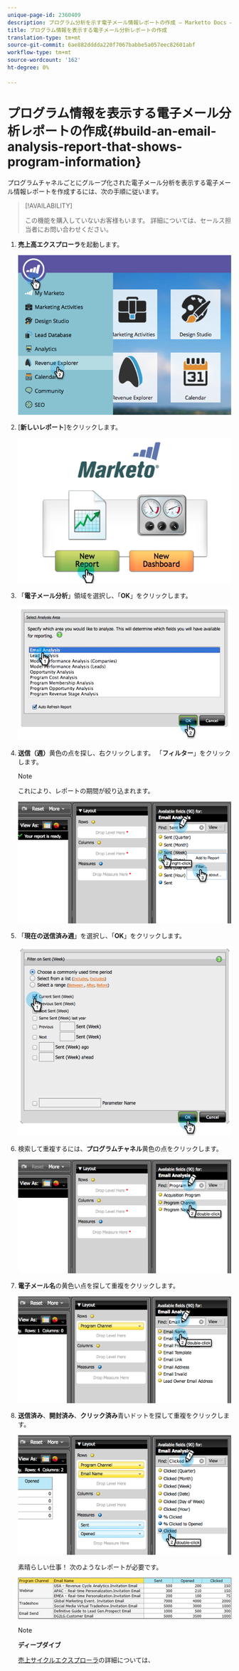 ```yaml
---
unique-page-id: 2360409
description: プログラム分析を示す電子メール情報レポートの作成 — Marketto Docs — 製品ドキュメント
title: プログラム情報を表示する電子メール分析レポートの作成
translation-type: tm+mt
source-git-commit: 6ae882dddda220f7067babbe5a057eec82601abf
workflow-type: tm+mt
source-wordcount: '162'
ht-degree: 0%

---
```



# プログラム情報を表示する電子メール分析レポートの作成{#build-an-email-analysis-report-that-shows-program-information}

プログラムチャネルごとにグループ化された電子メール分析を表示する電子メール情報レポートを作成するには、次の手順に従います。

>[!AVAILABILITY]
>
>
>この機能を購入していないお客様もいます。 詳細については、セールス担当者にお問い合わせください。

1. **売上高エクスプローラ**&#x200B;を起動します。

   ![](assets/image2014-9-17-19-3a42-3a26.png)

1. [**新しいレポート**]をクリックします。

   ![](assets/image2014-9-17-19-3a42-3a32.png)

1. 「**電子メール分析**」領域を選択し、「**OK**」をクリックします。

   ![](assets/image2014-9-17-19-3a43-3a20.png)

1. **送信（週）**&#x200B;黄色の点を探し、右クリックします。 「**フィルター**」をクリックします。

   >[!NOTE]
   >
   >これにより、レポートの期間が絞り込まれます。

   ![](assets/image2014-9-17-19-3a43-3a49.png)

1. 「**現在の送信済み週**」を選択し、「**OK**」をクリックします。

   ![](assets/image2014-9-17-19-3a43-3a59.png)

1. 検索して重複するには、**プログラムチャネル**黄色の点をクリックします。

   ![](assets/image2014-9-17-19-3a44-3a14.png)

1. **電子メール名**&#x200B;の黄色い点を探して重複をクリックします。

   ![](assets/image2014-9-17-19-3a44-3a34.png)

1. **送信済み**、**開封済み**、**クリック済み**&#x200B;青いドットを探して重複をクリックします。

   ![](assets/image2014-9-17-19-3a44-3a41.png)

   素晴らしい仕事！ 次のようなレポートが必要です。

   ![](assets/image2014-9-17-19-3a45-3a1.png)

   >[!NOTE]
   >
   >**ディープダイブ**
   >
   >
   >[売上サイクルエクスプローラ](https://docs.marketo.com/display/docs/revenue+cycle+analytics)の詳細については、

